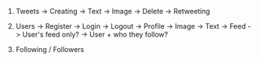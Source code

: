 1. Tweets
    -> Creating
        -> Text
        -> Image
    -> Delete
    -> Retweeting

2. Users
    -> Register
    -> Login
    -> Logout
    -> Profile
        -> Image
        -> Text
    -> Feed
        -> User's feed only?
        -> User + who they follow?

3. Following / Followers
